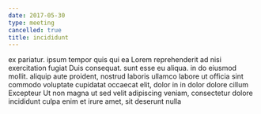 ```yaml
---
date: 2017-05-30
type: meeting
cancelled: true
title: incididunt
---
```

ex pariatur. ipsum tempor quis qui ea Lorem reprehenderit ad nisi exercitation fugiat Duis consequat. sunt esse eu aliqua. in do eiusmod mollit. aliquip aute proident, nostrud laboris ullamco labore ut officia sint commodo voluptate cupidatat occaecat elit, dolor in in dolor dolore cillum Excepteur Ut non magna ut sed velit adipiscing veniam, consectetur dolore incididunt culpa enim et irure amet, sit deserunt nulla